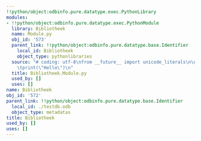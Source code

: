 ```yaml
---
!!python/object:odbinfo.pure.datatype.exec.PythonLibrary
modules:
- !!python/object:odbinfo.pure.datatype.exec.PythonModule
  library: Bibliotheek
  name: Module.py
  obj_id: '573'
  parent_link: !!python/object:odbinfo.pure.datatype.base.Identifier
    local_id: Bibliotheek
    object_type: pythonlibraries
  source: "# coding: utf-8\nfrom __future__ import unicode_literals\n\ndef script():\n\
    \tprint(\"Hello\")\n"
  title: Bibliotheek.Module.py
  used_by: []
  uses: []
name: Bibliotheek
obj_id: '572'
parent_link: !!python/object:odbinfo.pure.datatype.base.Identifier
  local_id: ./testdb.odb
  object_type: metadatas
title: Bibliotheek
used_by: []
uses: []
---
```

